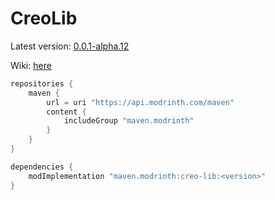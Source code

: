 # CreoLib

Latest version: [0.0.1-alpha.12](https://modrinth.com/mod/creo-lib/version/0.0.1-alpha.12)

Wiki: [here](https://github.com/jack-zisa/CreoLib/wiki)
 
```gradle
repositories {
    maven {
        url = uri "https://api.modrinth.com/maven"
        content {
            includeGroup "maven.modrinth"
        }
    }
}

dependencies {
    modImplementation "maven.modrinth:creo-lib:<version>"
}
```
